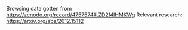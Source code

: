 Browsing data gotten from https://zenodo.org/record/4757574#.ZD2f4IHMKWg
Relevant research: https://arxiv.org/abs/2012.15112